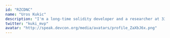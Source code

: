 ```yaml
---
id: "RZCDNC"
name: "Uros Kukic"
description: "I'm a long-time solidity developer and a researcher at 3327. Always interested in new technologies and getting a clear understanding of various topics."
twitter: "kuki_mvp"
avatar: "http://speak.devcon.org/media/avatars/profile_ZaXbJ6x.png"
---
```

